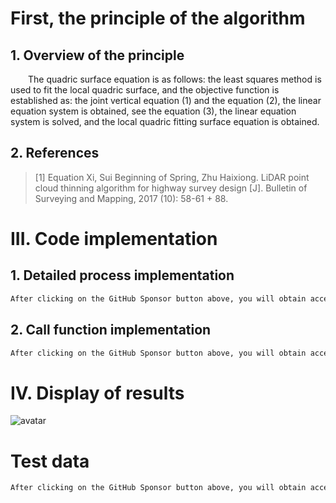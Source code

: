 #  First, the principle of the algorithm 

##  1. Overview of the principle 

   The quadric surface equation is as follows: the least squares method is used to fit the local quadric surface, and the objective function is established as: the joint vertical equation (1) and the equation (2), the linear equation system is obtained, see the equation (3), the linear equation system is solved, and the local quadric fitting surface equation is obtained. 

##  2. References 

>  [1] Equation Xi, Sui Beginning of Spring, Zhu Haixiong. LiDAR point cloud thinning algorithm for highway survey design [J]. Bulletin of Surveying and Mapping, 2017 (10): 58-61 + 88. 

#  III. Code implementation 

##  1. Detailed process implementation 

  ```python  
After clicking on the GitHub Sponsor button above, you will obtain access permissions to my private code repository ( https://github.com/slowlon/my_code_bar ) to view this blog code. By searching the code number of this blog, you can find the code you need, code number is: 202402030957454491
  ```  
##  2. Call function implementation 

  ```python  
After clicking on the GitHub Sponsor button above, you will obtain access permissions to my private code repository ( https://github.com/slowlon/my_code_bar ) to view this blog code. By searching the code number of this blog, you can find the code you need, code number is: 202402030957454491
  ```  
#  IV. Display of results 

 ![avatar]( 3312ff2dbf0a424b9b114af8b9d56949.png) 

#  Test data 

  ```python  
After clicking on the GitHub Sponsor button above, you will obtain access permissions to my private code repository ( https://github.com/slowlon/my_code_bar ) to view this blog code. By searching the code number of this blog, you can find the code you need, code number is: 202402030957454491
  ```  
